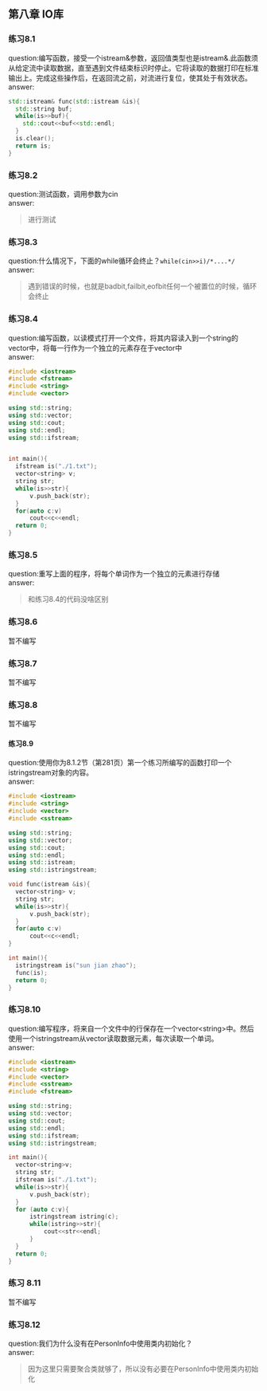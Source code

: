 ## 第八章 IO库
### 练习8.1
  question:编写函数，接受一个istream&参数，返回值类型也是istream&.此函数须从给定流中读取数据，直至遇到文件结束标识时停止。它将读取的数据打印在标准输出上。完成这些操作后，在返回流之前，对流进行复位，使其处于有效状态。   
  answer:   
  ```cpp
  std::istream& func(std::istream &is){
    std::string buf;
    while(is>>buf){
      std::cout<<buf<<std::endl;
    }
    is.clear();
    return is;
  }
  ```
  
### 练习8.2
  question:测试函数，调用参数为cin   
  answer:  
  >进行测试

### 练习8.3
  question:什么情况下，下面的while循环会终止？`while(cin>>i)/*....*/`   
  answer:  
  >遇到错误的时候，也就是badbit,failbit,eofbit任何一个被置位的时候，循环会终止

### 练习8.4
  question:编写函数，以读模式打开一个文件，将其内容读入到一个string的vector中，将每一行作为一个独立的元素存在于vector中  
  answer:  
  ```cpp
  #include <iostream>
#include <fstream>
#include <string>
#include <vector>

using std::string;
using std::vector;
using std::cout;
using std::endl;
using std::ifstream;


int main(){
    ifstream is("./1.txt");
    vector<string> v;
    string str;
    while(is>>str){
        v.push_back(str);
    }
    for(auto c:v)
        cout<<c<<endl;
    return 0;
}
```

### 练习8.5
  question:重写上面的程序，将每个单词作为一个独立的元素进行存储  
  answer:  
  >和练习8.4的代码没啥区别

### 练习8.6
  暂不编写

### 练习8.7
  暂不编写

### 练习8.8
  暂不编写

#### 练习8.9
  question:使用你为8.1.2节（第281页）第一个练习所编写的函数打印一个istringstream对象的内容。  
  answer:  
  ```cpp
  #include <iostream>
#include <string>
#include <vector>
#include <sstream>

using std::string;
using std::vector;
using std::cout;
using std::endl;
using std::istream;
using std::istringstream;

void func(istream &is){
    vector<string> v;
    string str;
    while(is>>str){
        v.push_back(str);
    }
    for(auto c:v)
        cout<<c<<endl;
}

int main(){
    istringstream is("sun jian zhao");
    func(is);
    return 0;
}
```

### 练习8.10
  question:编写程序，将来自一个文件中的行保存在一个vector\<string\>中。然后使用一个istringstream从vector读取数据元素，每次读取一个单词。  
  answer:  
  ```cpp
  #include <iostream>
#include <string>
#include <vector>
#include <sstream>
#include <fstream>

using std::string;
using std::vector;
using std::cout;
using std::endl;
using std::ifstream;
using std::istringstream;

int main(){
    vector<string>v;
    string str;
    ifstream is("./1.txt");
    while(is>>str){
        v.push_back(str);
    }
    for (auto c:v){
        istringstream istring(c);
        while(istring>>str){
            cout<<str<<endl;
        }
    }
    return 0;
}
  ```
  
### 练习 8.11
  暂不编写
  
### 练习8.12
  question:我们为什么没有在PersonInfo中使用类内初始化？   
  answer:  
  >因为这里只需要聚合类就够了，所以没有必要在PersonInfo中使用类内初始化



